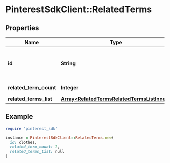 # PinterestSdkClient::RelatedTerms

## Properties

| Name | Type | Description | Notes |
| ---- | ---- | ----------- | ----- |
| **id** | **String** | First input term. For example, if you pass \&quot;?terms&#x3D;clothes,workout\&quot;, then id will be \&quot;clothes\&quot; | [optional] |
| **related_term_count** | **Integer** | Total number of related terms returned | [optional] |
| **related_terms_list** | [**Array&lt;RelatedTermsRelatedTermsListInner&gt;**](RelatedTermsRelatedTermsListInner.md) | The id of the advertiser. | [optional] |

## Example

```ruby
require 'pinterest_sdk'

instance = PinterestSdkClient::RelatedTerms.new(
  id: clothes,
  related_term_count: 2,
  related_terms_list: null
)
```


